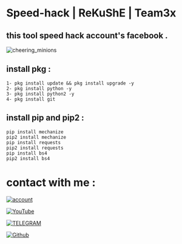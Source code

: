 # Speed-hack | ReKuShE | Team3x
 
 
this tool speed hack account's facebook .
-

![cheering_minions](https://user-images.githubusercontent.com/70316694/100680660-1ae6d580-3383-11eb-89a4-0800b78c33f4.gif)


## install pkg :

````
1- pkg install update && pkg install upgrade -y
2- pkg install python -y
3- pkg install python2 -y
4- pkg install git 
````
## install pip and pip2 :

````
pip install mechanize
pip2 install mechanize
pip install requests
pip2 install requests
pip install bs4
pip2 install bs4
````

# contact with me :

[![account](https://img.shields.io/badge/account%20-%20telegram-yellowred)](https://t.me/iiwiw)

[![YouTube](https://img.shields.io/badge/Channel-Youtube-red)](https://YouTube.com/iraqhacker)

[![TELEGRAM](https://img.shields.io/badge/channel-telegram-yellow)](https://t.me/Professional_school)

[![Github](https://img.shields.io/badge/My%20web-in%20Githib-9cf)](https://github.com/iraq-hacker)




